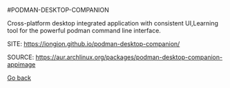 #PODMAN-DESKTOP-COMPANION

 Cross-platform desktop integrated application with consistent UI,Learning tool 
 for the powerful podman command line interface.

 SITE: https://iongion.github.io/podman-desktop-companion/

 SOURCE: https://aur.archlinux.org/packages/podman-desktop-companion-appimage

 [Go back](https://portable-linux-apps.github.io/apps.html)
